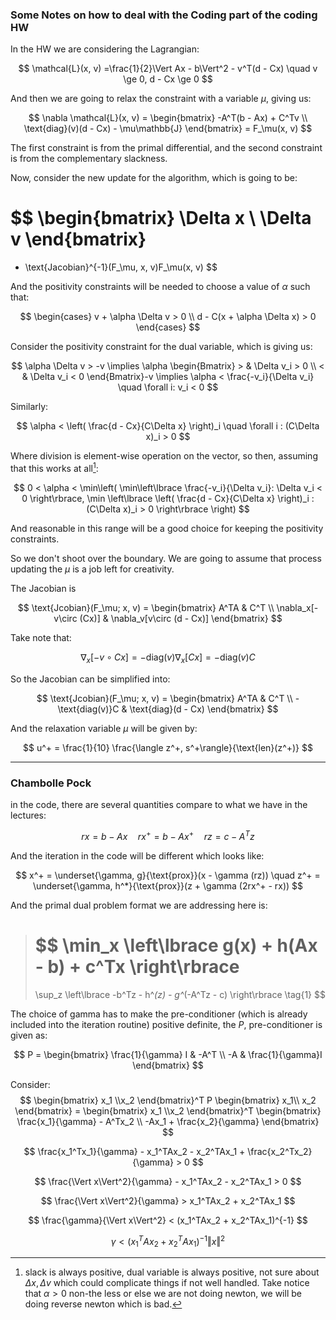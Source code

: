 ### **Some Notes on how to deal with the Coding part of the coding HW**

In the HW we are considering the Lagrangian: 

$$
\mathcal{L}(x, v) =\frac{1}{2}\Vert Ax - b\Vert^2 - v^T(d - Cx) \quad v \ge 0, d - Cx \ge 0
$$

And then we are going to relax the constraint with a variable $\mu$, giving us: 

$$
\nabla \mathcal{L}(x, v) =
\begin{bmatrix}
    -A^T(b - Ax) + C^Tv
    \\
    \text{diag}(v)(d - Cx) - \mu\mathbb{J}
\end{bmatrix} = F_\mu(x, v)
$$

The first constraint is from the primal differential, and the second constraint is from the complementary slackness.

Now, consider the new update for the algorithm, which is going to be: 

$$
\begin{bmatrix}
    \Delta x \\ \Delta v
\end{bmatrix}
=
- \text{Jacobian}^{-1}(F_\mu, x, v)F_\mu(x, v)
$$

And the positivity constraints will be needed to choose a value of $\alpha$ such that: 

$$
\begin{cases}
    v + \alpha \Delta v > 0 \\
    d - C(x + \alpha \Delta x) > 0
\end{cases}
$$

Consider the positivity constraint for the dual variable, which is giving us: 

$$
\alpha \Delta v > -v \implies 
\alpha \begin{Bmatrix}
    > & \Delta v_i > 0
    \\
    < & \Delta v_i < 0
\end{Bmatrix}-v
\implies
\alpha < \frac{-v_i}{\Delta v_i} \quad \forall i: v_i < 0
$$

Similarly:

$$
\alpha < \left(
    \frac{d - Cx}{C\Delta x}
\right)_i \quad \forall i : (C\Delta x)_i > 0
$$

Where division is element-wise operation on the vector, so then, assuming that this works at all[^1]: 

$$
0 < \alpha < \min\left(
    \min\left\lbrace
        \frac{-v_i}{\Delta v_i}: \Delta v_i < 0
    \right\rbrace, 
    \min \left\lbrace
        \left(
            \frac{d - Cx}{C\Delta x}
        \right)_i : (C\Delta x)_i > 0
    \right\rbrace
\right)
$$

And reasonable in this range will be a good choice for keeping the positivity constraints. 

So we don't shoot over the boundary. We are going to assume that process updating the $\mu$ is a job left for creativity. 

The Jacobian is 

$$
\text{Jcobian}(F_\mu; x, v) =
\begin{bmatrix}
    A^TA & C^T
    \\
    \nabla_x[-v\circ (Cx)] & \nabla_v[v\circ (d - Cx)]
\end{bmatrix}
$$

Take note that: 

$$
\nabla_x[-v\circ Cx]= -\text{diag}(v) \nabla_x[Cx] = -\text{diag}(v)C
$$

So the Jacobian can be simplified into:

$$
\text{Jcobian}(F_\mu; x, v) =
\begin{bmatrix}
    A^TA & C^T
    \\
    -\text{diag(v)}C & \text{diag}(d - Cx)
\end{bmatrix}
$$

And the relaxation variable $\mu$ will be given by: 

$$
u^+ = \frac{1}{10} \frac{\langle z^+, s^+\rangle}{\text{len}(z^+)}
$$

---
### **Chambolle Pock**

in the code, there are several quantities compare to what we have in the lectures: 

$$
rx = b - Ax\quad rx^+ = b - Ax^+ \quad rz = c - A^Tz
$$

And the iteration in the code will be different which looks like: 

$$
x^+ = \underset{\gamma, g}{\text{prox}}(x - \gamma (rz))
\quad 
z^+ = \underset{\gamma, h^*}{\text{prox}}(z + \gamma (2rx^+ - rx))
$$

And the primal dual problem format we are addressing here is: 

> $$
> \min_x \left\lbrace
> g(x) + h(Ax - b) + c^Tx 
> \right\rbrace
> =
> \sup_z \left\lbrace
> -b^Tz - h^*(z) - g^*(-A^Tz - c)
> \right\rbrace \tag{1}
> $$

The choice of gamma has to make the pre-conditioner (which is already included into the iteration routine) positive definite, the $P$, pre-conditioner is given as: 

$$
P = \begin{bmatrix}
    \frac{1}{\gamma} I & -A^T \\
    -A & \frac{1}{\gamma}I
\end{bmatrix}
$$

Consider: 
$$
\begin{bmatrix}
    x_1 \\x_2
\end{bmatrix}^T
P
\begin{bmatrix}
    x_1\\ x_2
\end{bmatrix} = 
\begin{bmatrix}
    x_1 \\x_2
\end{bmatrix}^T
\begin{bmatrix}
    \frac{x_1}{\gamma} - A^Tx_2
    \\
    -Ax_1 + \frac{x_2}{\gamma}
\end{bmatrix}
$$

$$
    \frac{x_1^Tx_1}{\gamma} - x_1^TAx_2
    -
    x_2^TAx_1 + \frac{x_2^Tx_2}{\gamma}
    > 0
$$

$$
\frac{\Vert x\Vert^2}{\gamma} - x_1^TAx_2 - x_2^TAx_1 > 0
$$

$$
\frac{\Vert x\Vert^2}{\gamma} > x_1^TAx_2 + x_2^TAx_1
$$

$$
\frac{\gamma}{\Vert x\Vert^2} < (x_1^TAx_2 + x_2^TAx_1)^{-1}
$$

$$
\gamma < \left(
    x_1^TAx_2 + x_2^TAx_1
\right)^{-1}\Vert x\Vert^2
$$



[^1]: slack is always positive, dual variable is always positive, not sure about $\Delta x,\Delta v$ which could complicate things if not well handled. Take notice that $\alpha > 0$ non-the less or else we are not doing newton, we will be doing reverse newton which is bad.